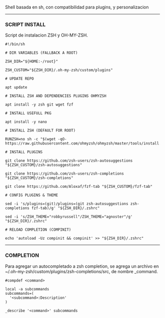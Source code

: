 Shell basada en sh, con compatibilidad para plugins, y personalizacion

---
### SCRIPT INSTALL
Script de instalacion ZSH y OH-MY-ZSH.

```
#!/bin/sh

# DIR VARIABLES (FALLBACK A ROOT)

ZSH_DIR="${HOME:-/root}"

ZSH_CUSTOM="${ZSH_DIR}/.oh-my-zsh/custom/plugins"  

# UPDATE REPO

apt update  

# INSTALL ZSH AND DEPENDENCIES PLUGINS OHMYZSH

apt install -y zsh git wget fzf

# INSTALL USEFULL PKG

apt install -y nano

# INSTALL ZSH (DEFAULT FOR ROOT)

RUNZSH=no sh -c "$(wget -qO- https://raw.githubusercontent.com/ohmyzsh/ohmyzsh/master/tools/install.sh)"

# INSTALL PLUGINS

git clone https://github.com/zsh-users/zsh-autosuggestions "${ZSH_CUSTOM}/zsh-autosuggestions"

git clone https://github.com/zsh-users/zsh-completions "${ZSH_CUSTOM}/zsh-completions"

git clone https://github.com/Aloxaf/fzf-tab "${ZSH_CUSTOM}/fzf-tab"

# CONFIG PLUGINS & THEME

sed -i 's/plugins=(git)/plugins=(git zsh-autosuggestions zsh-completions fzf-tab)/g' "${ZSH_DIR}/.zshrc"

sed -i 's/ZSH_THEME="robbyrussell"/ZSH_THEME="agnoster"/g' "${ZSH_DIR}/.zshrc"

# RELOAD COMPLETION (COMPINIT)

echo 'autoload -Uz compinit && compinit' >> "${ZSH_DIR}/.zshrc"
```

---
### COMPLETION
Para agregar un autocompletado a zsh completion, se agrega un archivo en ~/.oh-my-zsh/custom/plugins/zsh-completions/src, de nombre \_command.

```
#compdef <command>

local -a subcommands
subcommands=(
  '<subcommand>:Description'
)

_describe '<command>' subcommands
```
